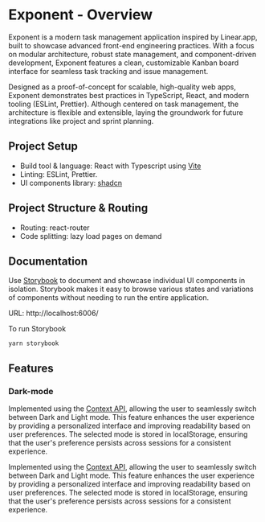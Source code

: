 # Exponent - Overview

Exponent is a modern task management application inspired by Linear.app, built to showcase advanced front-end engineering practices. With a focus on modular architecture, robust state management, and component-driven development, Exponent features a clean, customizable Kanban board interface for seamless task tracking and issue management.

Designed as a proof-of-concept for scalable, high-quality web apps, Exponent demonstrates best practices in TypeScript, React, and modern tooling (ESLint, Prettier). Although centered on task management, the architecture is flexible and extensible, laying the groundwork for future integrations like project and sprint planning.

## Project Setup

- Build tool & language: React with Typescript using [Vite](https://vitejs.dev/)
- Linting: ESLint, Prettier.
- UI components library: [shadcn](https://ui.shadcn.com/)

## Project Structure & Routing
- Routing: react-router
- Code splitting: lazy load pages on demand

## Documentation
Use [Storybook](https://storybook.js.org/) to document and showcase individual UI components in isolation. Storybook makes it easy to browse various states and variations of components without needing to run the entire application.

URL: http://localhost:6006/

To run Storybook
```
yarn storybook
```

## Features

### Dark-mode

Implemented using the [Context API](https://react.dev/reference/react/createContext), allowing the user to seamlessly switch between Dark and Light mode. This feature enhances the user experience by providing a personalized interface and improving readability based on user preferences. The selected mode is stored in localStorage, ensuring that the user's preference persists across sessions for a consistent experience.

Implemented using the [Context API](https://react.dev/reference/react/createContext), allowing the user to seamlessly switch between Dark and Light mode. This feature enhances the user experience by providing a personalized interface and improving readability based on user preferences. The selected mode is stored in localStorage, ensuring that the user's preference persists across sessions for a consistent experience.
